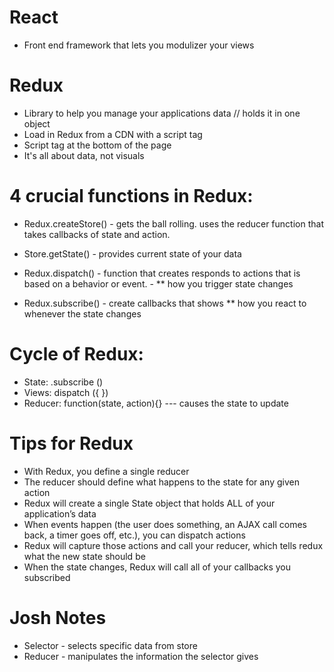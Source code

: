 # React 
- Front end framework that lets you modulizer your views

# Redux 
- Library to help you manage your applications data // holds it in one object 
- Load in Redux from a CDN with a script tag 
- Script tag at the bottom of the page
- It's all about data, not visuals

# 4 crucial functions in Redux:

- Redux.createStore() - gets the ball rolling. uses the reducer function that takes callbacks of state and action.

- Store.getState() - provides current state of your data

- Redux.dispatch() - function that creates responds to actions that is based on a behavior or event. - ** how you trigger state changes 

- Redux.subscribe() - create callbacks that shows ** how you react to whenever the state changes

# Cycle of Redux:

- State: .subscribe ()
- Views: dispatch ({ })
- Reducer: function(state, action){} --- causes the state to update

# Tips for Redux
- With Redux, you define a single reducer
- The reducer should define what happens to the state for any given action
- Redux will create a single State object that holds ALL of your application’s data
- When events happen (the user does something, an AJAX call comes back, a timer
goes off, etc.), you can dispatch actions
- Redux will capture those actions and call your reducer, which tells redux what the
new state should be
- When the state changes, Redux will call all of your callbacks you subscribed


# Josh Notes
- Selector - selects specific data from store
- Reducer - manipulates the information the selector gives